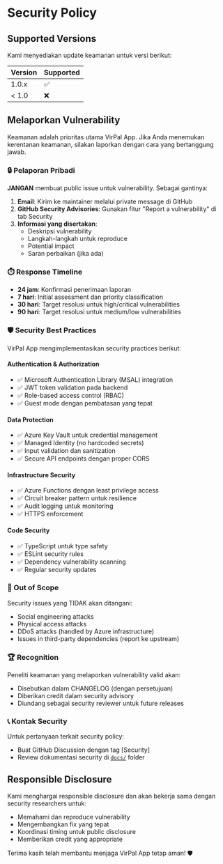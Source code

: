 # Security Policy

## Supported Versions

Kami menyediakan update keamanan untuk versi berikut:

| Version | Supported          |
| ------- | ------------------ |
| 1.0.x   | :white_check_mark: |
| < 1.0   | :x:                |

## Melaporkan Vulnerability

Keamanan adalah prioritas utama VirPal App. Jika Anda menemukan kerentanan keamanan, silakan laporkan dengan cara yang bertanggung jawab.

### 🔒 Pelaporan Pribadi

**JANGAN** membuat public issue untuk vulnerability. Sebagai gantinya:

1. **Email**: Kirim ke maintainer melalui private message di GitHub
2. **GitHub Security Advisories**: Gunakan fitur "Report a vulnerability" di tab Security
3. **Informasi yang disertakan**:
   - Deskripsi vulnerability
   - Langkah-langkah untuk reproduce
   - Potential impact
   - Saran perbaikan (jika ada)

### ⏱️ Response Timeline

- **24 jam**: Konfirmasi penerimaan laporan
- **7 hari**: Initial assessment dan priority classification
- **30 hari**: Target resolusi untuk high/critical vulnerabilities
- **90 hari**: Target resolusi untuk medium/low vulnerabilities

### 🛡️ Security Best Practices

VirPal App mengimplementasikan security practices berikut:

#### Authentication & Authorization
- ✅ Microsoft Authentication Library (MSAL) integration
- ✅ JWT token validation pada backend
- ✅ Role-based access control (RBAC)
- ✅ Guest mode dengan pembatasan yang tepat

#### Data Protection
- ✅ Azure Key Vault untuk credential management
- ✅ Managed Identity (no hardcoded secrets)
- ✅ Input validation dan sanitization
- ✅ Secure API endpoints dengan proper CORS

#### Infrastructure Security
- ✅ Azure Functions dengan least privilege access
- ✅ Circuit breaker pattern untuk resilience
- ✅ Audit logging untuk monitoring
- ✅ HTTPS enforcement

#### Code Security
- ✅ TypeScript untuk type safety
- ✅ ESLint security rules
- ✅ Dependency vulnerability scanning
- ✅ Regular security updates

### 🚫 Out of Scope

Security issues yang TIDAK akan ditangani:
- Social engineering attacks
- Physical access attacks
- DDoS attacks (handled by Azure infrastructure)
- Issues in third-party dependencies (report ke upstream)

### 🏆 Recognition

Peneliti keamanan yang melaporkan vulnerability valid akan:
- Disebutkan dalam CHANGELOG (dengan persetujuan)
- Diberikan credit dalam security advisory
- Diundang sebagai security reviewer untuk future releases

### 📞 Kontak Security

Untuk pertanyaan terkait security policy:
- Buat GitHub Discussion dengan tag [Security]
- Review dokumentasi security di [`docs/`](docs/) folder

## Responsible Disclosure

Kami menghargai responsible disclosure dan akan bekerja sama dengan security researchers untuk:
- Memahami dan reproduce vulnerability
- Mengembangkan fix yang tepat
- Koordinasi timing untuk public disclosure
- Memberikan credit yang appropriate

Terima kasih telah membantu menjaga VirPal App tetap aman! 🛡️
